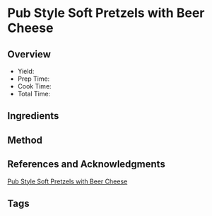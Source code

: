 # Pub Style Soft Pretzels with Beer Cheese

## Overview

- Yield:
- Prep Time:
- Cook Time:
- Total Time:

## Ingredients


## Method



## References and Acknowledgments

[Pub Style Soft Pretzels with Beer Cheese](https://www.reddit.com/r/GifRecipes/comments/dsmnz7/pub_style_soft_pretzels_with_beer_cheese/)

## Tags



